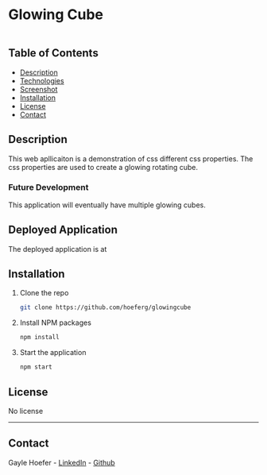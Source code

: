 # Glowing Cube

<img src="">

## Table of Contents  
* [Description](##Description)  
* [Technologies](##Technologies)  
* [Screenshot](##Screenshot)  
* [Installation](##Installation)  
* [License](##License)  
* [Contact](##Contact)  

## Description
This web apllicaiton is a demonstration of css different css properties. The css properties are used to create a glowing rotating cube.

### Future Development

This application will eventually have multiple glowing cubes.

## Deployed Application

The deployed application is at 
## Installation

1. Clone the repo
   ```sh
   git clone https://github.com/hoeferg/glowingcube
   ```
2. Install NPM packages
   ```sh
   npm install
   ```
3. Start the application
   ```sh
   npm start


## License

No license

---

## Contact
Gayle Hoefer - [LinkedIn](https://www.linkedin.com/in/gayle-hoefer-61a2a3124/) - [Github](https://github.com/hoeferg)
